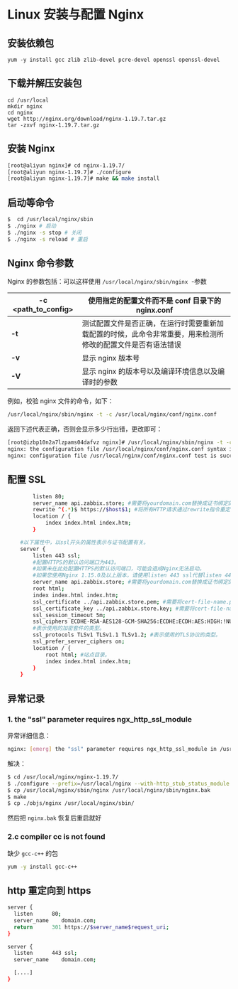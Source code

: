 # Linux 安装与配置 Nginx

## 安装依赖包

```shell
yum -y install gcc zlib zlib-devel pcre-devel openssl openssl-devel
```

## 下载并解压安装包

```shell
cd /usr/local
mkdir nginx
cd nginx
wget http://nginx.org/download/nginx-1.19.7.tar.gz
tar -zxvf nginx-1.19.7.tar.gz
```

## 安装 Nginx

```bash
[root@aliyun nginx]# cd nginx-1.19.7/
[root@aliyun nginx-1.19.7]# ./configure
[root@aliyun nginx-1.19.7]# make && make install
```

## 启动等命令

```bash
$  cd /usr/local/nginx/sbin
$ ./nginx # 启动
$ ./nginx -s stop # 关闭
$ ./nginx -s reload # 重启
```

## Nginx 命令参数

Nginx 的参数包括：可以这样使用 `/usr/local/nginx/sbin/nginx`  -参数

| **-c <path_to_config>** | 使用指定的配置文件而不是 conf 目录下的 nginx.conf                                                            |
| ----------------------- | ------------------------------------------------------------------------------------------------------------ |
| **-t**                  | 测试配置文件是否正确，在运行时需要重新加载配置的时候，此命令非常重要，用来检测所修改的配置文件是否有语法错误 |
| **-v**                  | 显示 nginx 版本号                                                                                            |
| **-V**                  | 显示 nginx 的版本号以及编译环境信息以及编译时的参数                                                          |

例如，校验 nginx 文件的命令，如下：

```bash
/usr/local/nginx/sbin/nginx -t -c /usr/local/nginx/conf/nginx.conf
```

返回下述代表正确，否则会显示多少行出错，更改即可：

```bash
[root@izbp10n2a7lzpams04dafvz nginx]# /usr/local/nginx/sbin/nginx -t -c /usr/local/nginx/conf/nginx.conf
nginx: the configuration file /usr/local/nginx/conf/nginx.conf syntax is ok
nginx: configuration file /usr/local/nginx/conf/nginx.conf test is successful
```

## 配置 SSL

```bash
        listen 80;
        server_name api.zabbix.store; #需要将yourdomain.com替换成证书绑定的域名。
        rewrite ^(.*)$ https://$host$1; #将所有HTTP请求通过rewrite指令重定向到HTTPS。
        location / {
            index index.html index.htm;
        }
```

```bash
    #以下属性中，以ssl开头的属性表示与证书配置有关。
    server {
        listen 443 ssl;
        #配置HTTPS的默认访问端口为443。
        #如果未在此处配置HTTPS的默认访问端口，可能会造成Nginx无法启动。
        #如果您使用Nginx 1.15.0及以上版本，请使用listen 443 ssl代替listen 443和ssl on。
        server_name api.zabbix.store; #需要将yourdomain.com替换成证书绑定的域名。
        root html;
        index index.html index.htm;
        ssl_certificate ../api.zabbix.store.pem; #需要将cert-file-name.pem替换成已上传的证书文件的名称。
        ssl_certificate_key ../api.zabbix.store.key; #需要将cert-file-name.key替换成已上传的证书密钥文件的名称。
        ssl_session_timeout 5m;
        ssl_ciphers ECDHE-RSA-AES128-GCM-SHA256:ECDHE:ECDH:AES:HIGH:!NULL:!aNULL:!MD5:!ADH:!RC4;
        #表示使用的加密套件的类型。
        ssl_protocols TLSv1 TLSv1.1 TLSv1.2; #表示使用的TLS协议的类型。
        ssl_prefer_server_ciphers on;
        location / {
            root html; #站点目录。
            index index.html index.htm;
        }
    }
```

## 异常记录

### 1. the "ssl" parameter requires ngx_http_ssl_module

异常详细信息：

```bash
nginx: [emerg] the "ssl" parameter requires ngx_http_ssl_module in /usr/local/nginx/conf/nginx.conf
```

解决：

```bash
$ cd /usr/local/nginx/nginx-1.19.7/
$ ./configure --prefix=/usr/local/nginx --with-http_stub_status_module --with-http_ssl_module
$ cp /usr/local/nginx/sbin/nginx /usr/local/nginx/sbin/nginx.bak
$ make
$ cp ./objs/nginx /usr/local/nginx/sbin/
```

然后把 `nginx.bak` 恢复后重启就好

### 2.c compiler cc is not found

缺少 `gcc-c++` 的包

```bash
yum -y install gcc-c++
```
## http 重定向到 https

```bash
server {
  listen	  80;
  server_name    domain.com;
  return	  301 https://$server_name$request_uri;
}

server {
  listen	  443 ssl;
  server_name    domain.com;

  [....]
}
```

